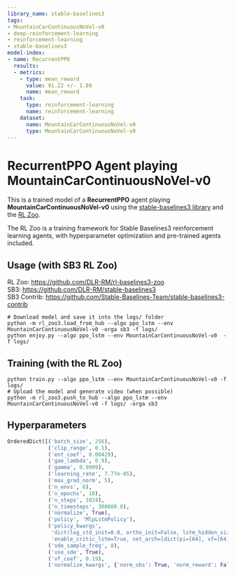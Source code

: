 ```yaml
---
library_name: stable-baselines3
tags:
- MountainCarContinuousNoVel-v0
- deep-reinforcement-learning
- reinforcement-learning
- stable-baselines3
model-index:
- name: RecurrentPPO
  results:
  - metrics:
    - type: mean_reward
      value: 91.22 +/- 1.89
      name: mean_reward
    task:
      type: reinforcement-learning
      name: reinforcement-learning
    dataset:
      name: MountainCarContinuousNoVel-v0
      type: MountainCarContinuousNoVel-v0
---
```


# **RecurrentPPO** Agent playing **MountainCarContinuousNoVel-v0**
This is a trained model of a **RecurrentPPO** agent playing **MountainCarContinuousNoVel-v0**
using the [stable-baselines3 library](https://github.com/DLR-RM/stable-baselines3)
and the [RL Zoo](https://github.com/DLR-RM/rl-baselines3-zoo).

The RL Zoo is a training framework for Stable Baselines3
reinforcement learning agents,
with hyperparameter optimization and pre-trained agents included.

## Usage (with SB3 RL Zoo)

RL Zoo: https://github.com/DLR-RM/rl-baselines3-zoo<br/>
SB3: https://github.com/DLR-RM/stable-baselines3<br/>
SB3 Contrib: https://github.com/Stable-Baselines-Team/stable-baselines3-contrib

```
# Download model and save it into the logs/ folder
python -m rl_zoo3.load_from_hub --algo ppo_lstm --env MountainCarContinuousNoVel-v0 -orga sb3 -f logs/
python enjoy.py --algo ppo_lstm --env MountainCarContinuousNoVel-v0  -f logs/
```

## Training (with the RL Zoo)
```
python train.py --algo ppo_lstm --env MountainCarContinuousNoVel-v0 -f logs/
# Upload the model and generate video (when possible)
python -m rl_zoo3.push_to_hub --algo ppo_lstm --env MountainCarContinuousNoVel-v0 -f logs/ -orga sb3
```

## Hyperparameters
```python
OrderedDict([('batch_size', 256),
             ('clip_range', 0.1),
             ('ent_coef', 0.00429),
             ('gae_lambda', 0.9),
             ('gamma', 0.9999),
             ('learning_rate', 7.77e-05),
             ('max_grad_norm', 5),
             ('n_envs', 8),
             ('n_epochs', 10),
             ('n_steps', 1024),
             ('n_timesteps', 300000.0),
             ('normalize', True),
             ('policy', 'MlpLstmPolicy'),
             ('policy_kwargs',
              'dict(log_std_init=0.0, ortho_init=False, lstm_hidden_size=32, '
              'enable_critic_lstm=True, net_arch=[dict(pi=[64], vf=[64])])'),
             ('sde_sample_freq', 8),
             ('use_sde', True),
             ('vf_coef', 0.19),
             ('normalize_kwargs', {'norm_obs': True, 'norm_reward': False})])
```
